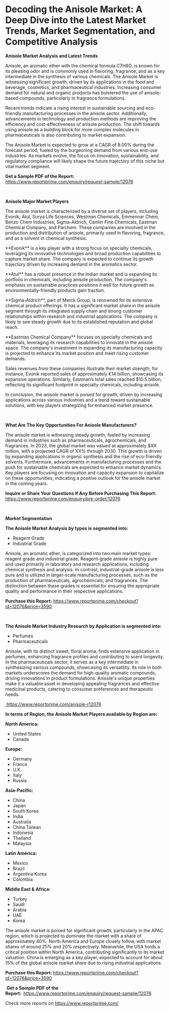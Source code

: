 <p><h1>Decoding the Anisole Market: A Deep Dive into the Latest Market Trends, Market Segmentation, and Competitive Analysis</h1></p><p><strong>Anisole Market Analysis and Latest Trends</strong></p>
<p><p>Anisole, an aromatic ether with the chemical formula C7H8O, is known for its pleasing odor and is commonly used in flavoring, fragrance, and as a key intermediate in the synthesis of various chemicals. The Anisole Market is witnessing significant growth, driven by its applications in the food and beverage, cosmetics, and pharmaceutical industries. Increasing consumer demand for natural and organic products has bolstered the use of anisole-based compounds, particularly in fragrance formulations.</p><p>Recent trends indicate a rising interest in sustainable sourcing and eco-friendly manufacturing processes in the anisole sector. Additionally, advancements in technology and production methods are improving the efficiency and cost-effectiveness of anisole production. The shift towards using anisole as a building block for more complex molecules in pharmaceuticals is also contributing to market expansion.</p><p>The Anisole Market is expected to grow at a CAGR of 8.00% during the forecast period, fueled by the burgeoning demand from various end-use industries. As markets evolve, the focus on innovation, sustainability, and regulatory compliance will likely shape the future trajectory of this niche but vital market segment.</p></p>
<p><strong>Get a Sample PDF of the Report:&nbsp;</strong> <a href="https://www.reportprime.com/enquiry/request-sample/12076?utm_campaign=2820&utm_medium=2&utm_source=Github&utm_content=ia&utm_term=17032025&utm_id=anisole">https://www.reportprime.com/enquiry/request-sample/12076</a></p>
<p>&nbsp;</p>
<p><strong>Anisole Major Market Players</strong></p>
<p><p>The anisole market is characterized by a diverse set of players, including Evonik, Atul, Surya Life Sciences, Westman Chemicals, Emmennar Chem, Benzo Chem Industries, Sigma-Aldrich, Camlin Fine Chemicals, Eastman Chemical Company, and Parchem. These companies are involved in the production and distribution of anisole, primarily used in flavoring, fragrance, and as a solvent in chemical synthesis.</p><p>**Evonik** is a key player with a strong focus on specialty chemicals, leveraging its innovative technologies and broad production capabilities to capture market share. The company is expected to continue its growth trajectory driven by increasing demand in the aromatics sector.</p><p>**Atul** has a robust presence in the Indian market and is expanding its portfolio in chemicals, including anisole production. The company's emphasis on sustainable practices positions it well for future growth as environmentally-friendly products gain traction.</p><p>**Sigma-Aldrich**, part of Merck Group, is renowned for its extensive chemical product offerings. It has a significant market share in the anisole segment through its integrated supply chain and strong customer relationships within research and industrial applications. The company is likely to see steady growth due to its established reputation and global reach.</p><p>**Eastman Chemical Company** focuses on specialty chemicals and materials, leveraging its research capabilities to innovate in the anisole space. The company's investment in expanding its manufacturing capacity is projected to enhance its market position and meet rising customer demands.</p><p>Sales revenues from these companies illustrate their market strength; for instance, Evonik reported sales of approximately €14 billion, showcasing its expansive operations. Similarly, Eastman’s total sales reached $10.5 billion, reflecting its significant footprint in specialty chemicals, including anisole.</p><p>In conclusion, the anisole market is poised for growth, driven by increasing applications across various industries and a trend toward sustainable solutions, with key players strategizing for enhanced market presence.</p></p>
<p>&nbsp;</p>
<p><strong>What Are The Key Opportunities For Anisole Manufacturers?</strong></p>
<p><p>The anisole market is witnessing steady growth, fueled by increasing demand in industries such as pharmaceuticals, agrochemicals, and fragrances. In 2023, the global market was valued at approximately $XX million, with a projected CAGR of XX% through 2030. This growth is driven by expanding applications in organic synthesis and the rise of eco-friendly solvents. Furthermore, advancements in manufacturing processes and the push for sustainable chemicals are expected to enhance market dynamics. Key players are focusing on innovation and capacity expansion to capitalize on these opportunities, indicating a positive outlook for the anisole market in the coming years.</p></p>
<p><strong>Inquire or Share Your Questions If Any Before Purchasing This Report:</strong> <a href="https://www.reportprime.com/enquiry/pre-order/12076?utm_campaign=2820&utm_medium=2&utm_source=Github&utm_content=ia&utm_term=17032025&utm_id=anisole">https://www.reportprime.com/enquiry/pre-order/12076</a></p>
<p>&nbsp;</p>
<p><strong>Market Segmentation</strong></p>
<p><strong>The Anisole Market Analysis by types is segmented into:</strong></p>
<p><ul><li>Reagent Grade</li><li>Industrial Grade</li></ul></p>
<p><p>Anisole, an aromatic ether, is categorized into two main market types: reagent grade and industrial grade. Reagent-grade anisole is highly pure and used primarily in laboratory and research applications, including chemical synthesis and analysis. In contrast, industrial-grade anisole is less pure and is utilized in larger-scale manufacturing processes, such as the production of pharmaceuticals, agrochemicals, and fragrances. The distinction between these grades is essential for ensuring the appropriate quality and performance in their respective applications.</p></p>
<p><strong>Purchase this Report:&nbsp;</strong><a href="https://www.reportprime.com/checkout?id=12076&price=3590&utm_campaign=2820&utm_medium=2&utm_source=Github&utm_content=ia&utm_term=17032025&utm_id=anisole">https://www.reportprime.com/checkout?id=12076&price=3590</a></p>
<p>&nbsp;</p>
<p><strong>The Anisole Market Industry Research by Application is segmented into:</strong></p>
<p><ul><li>Perfumes</li><li>Pharmaceuticals</li></ul></p>
<p><p>Anisole, with its distinct sweet, floral aroma, finds extensive application in perfumes, enhancing fragrance profiles and contributing to scent longevity. In the pharmaceuticals sector, it serves as a key intermediate in synthesizing various compounds, showcasing its versatility. Its role in both markets underscores the demand for high-quality aromatic compounds, driving innovations in product formulations. Anisole's unique properties make it a valuable asset in developing appealing fragrances and effective medicinal products, catering to consumer preferences and therapeutic needs.</p></p>
<p><a href="https://www.reportprime.com/anisole-r12076?utm_campaign=2820&utm_medium=2&utm_source=Github&utm_content=ia&utm_term=17032025&utm_id=anisole">&nbsp;https://www.reportprime.com/anisole-r12076</a></p>
<p><strong>In terms of Region, the Anisole Market Players available by Region are:</strong></p>
<p>
    <p> <strong> North America: </strong>
        <ul>
            <li>United States</li>
            <li>Canada</li>
        </ul>
        </p> 
    <p> <strong> Europe: </strong>
        <ul>
            <li>Germany</li>
            <li>France</li>
            <li>U.K.</li>
            <li>Italy</li>
            <li>Russia</li>
        </ul>
        </p> 
    <p> <strong> Asia-Pacific: </strong>
        <ul>
            <li>China</li>
            <li>Japan</li>
            <li>South Korea</li>
            <li>India</li>
            <li>Australia</li>
            <li>China Taiwan</li>
            <li>Indonesia</li>
            <li>Thailand</li>
            <li>Malaysia</li>
        </ul>
        </p> 
    <p> <strong> Latin America: </strong>
        <ul>
            <li>Mexico</li>
            <li>Brazil</li>
            <li>Argentina Korea</li>
            <li>Colombia</li>
        </ul>
        </p> 
    <p> <strong> Middle East & Africa: </strong>
        <ul>
            <li>Turkey</li>
            <li>Saudi</li>
            <li>Arabia</li>
            <li>UAE</li>
            <li>Korea</li>
        </ul>
    </p>
    </p>
<p><p>The anisole market is poised for significant growth, particularly in the APAC region, which is projected to dominate the market with a share of approximately 40%. North America and Europe closely follow, with market shares of around 25% and 20% respectively. Meanwhile, the USA holds a critical position within North America, contributing significantly to its market valuation. China is emerging as a key player, expected to account for about 15% of the global anisole market share due to rising industrial applications.</p></p>
<p><strong>Purchase this Report: </strong><a href="https://www.reportprime.com/checkout?id=12076&price=3590&utm_campaign=2820&utm_medium=2&utm_source=Github&utm_content=ia&utm_term=17032025&utm_id=anisole">https://www.reportprime.com/checkout?id=12076&price=3590</a></p>
<p>&nbsp;<strong>Get a Sample PDF of the Report:&nbsp;&nbsp;</strong><a href="https://www.reportprime.com/enquiry/request-sample/12076?utm_campaign=2820&utm_medium=2&utm_source=Github&utm_content=ia&utm_term=17032025&utm_id=anisole">https://www.reportprime.com/enquiry/request-sample/12076</a></p>
<p><strong></strong></p>
<p>Check more reports on <a href="https://www.reportprime.com/?utm_campaign=2820&utm_medium=2&utm_source=Github&utm_content=ia&utm_term=17032025&utm_id=anisole">https://www.reportprime.com/</a></p>